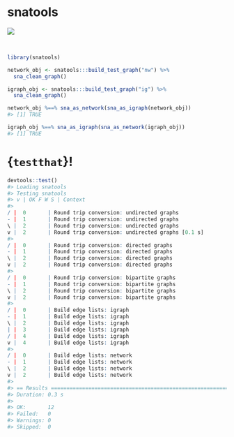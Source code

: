 
<!-- README.Rmd generates README.md. -->
snatools
========

<!-- <img src="http://res.cloudinary.com/syknapptic/image/upload/v1516468904/logo_rd5ifq.png" align="right" height="160px" width="240px" /> -->
[![](https://img.shields.io/badge/devel%20version-0.1-red.svg)](https://github.com/knapply/snatools)

<br>

``` r
library(snatools)

network_obj <- snatools:::build_test_graph("nw") %>% 
  sna_clean_graph()

igraph_obj <- snatools:::build_test_graph("ig") %>% 
  sna_clean_graph()

network_obj %==% sna_as_network(sna_as_igraph(network_obj))
#> [1] TRUE

igraph_obj %==% sna_as_igraph(sna_as_network(igraph_obj))
#> [1] TRUE
```

{`testthat`}!
=============

``` r
devtools::test()
#> Loading snatools
#> Testing snatools
#> v | OK F W S | Context
#> 
/ |  0       | Round trip conversion: undirected graphs
- |  1       | Round trip conversion: undirected graphs
\ |  2       | Round trip conversion: undirected graphs
v |  2       | Round trip conversion: undirected graphs [0.1 s]
#> 
/ |  0       | Round trip conversion: directed graphs
- |  1       | Round trip conversion: directed graphs
\ |  2       | Round trip conversion: directed graphs
v |  2       | Round trip conversion: directed graphs
#> 
/ |  0       | Round trip conversion: bipartite graphs
- |  1       | Round trip conversion: bipartite graphs
\ |  2       | Round trip conversion: bipartite graphs
v |  2       | Round trip conversion: bipartite graphs
#> 
/ |  0       | Build edge lists: igraph
- |  1       | Build edge lists: igraph
\ |  2       | Build edge lists: igraph
| |  3       | Build edge lists: igraph
/ |  4       | Build edge lists: igraph
v |  4       | Build edge lists: igraph
#> 
/ |  0       | Build edge lists: network
- |  1       | Build edge lists: network
\ |  2       | Build edge lists: network
v |  2       | Build edge lists: network
#> 
#> == Results =====================================================================
#> Duration: 0.3 s
#> 
#> OK:       12
#> Failed:   0
#> Warnings: 0
#> Skipped:  0
```
